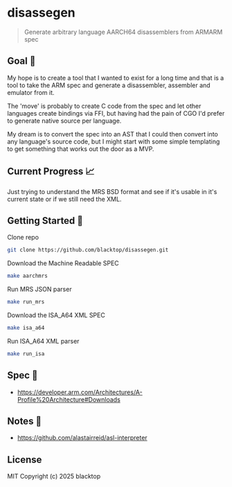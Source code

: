 # disassegen

> Generate arbitrary language AARCH64 disassemblers from ARMARM spec

## Goal 🤔

My hope is to create a tool that I wanted to exist for a long time and that is a tool to take the ARM spec and generate a disassembler, assembler and emulator from it.

The 'move' is probably to create C code from the spec and let other languages create bindings via FFI, but having had the pain of CGO I'd prefer to generate native source per language.

My dream is to convert the spec into an AST that I could then convert into any language's source code, but I might start with some simple templating to get something that works out the door as a MVP.

## Current Progress 📈

Just trying to understand the MRS BSD format and see if it's usable in it's current state or if we still need the XML.

## Getting Started 🚀

Clone repo

```bash
git clone https://github.com/blacktop/disassegen.git
```

Download the Machine Readable SPEC

```bash
make aarchmrs
```

Run MRS JSON parser

```bash
make run_mrs
```

Download the ISA_A64 XML SPEC

```bash
make isa_a64
```

Run ISA_A64 XML parser

```bash
make run_isa
```

## Spec 📖

- <https://developer.arm.com/Architectures/A-Profile%20Architecture#Downloads>

## Notes 📓

- <https://github.com/alastairreid/asl-interpreter>

## License 

MIT Copyright (c) 2025 blacktop
